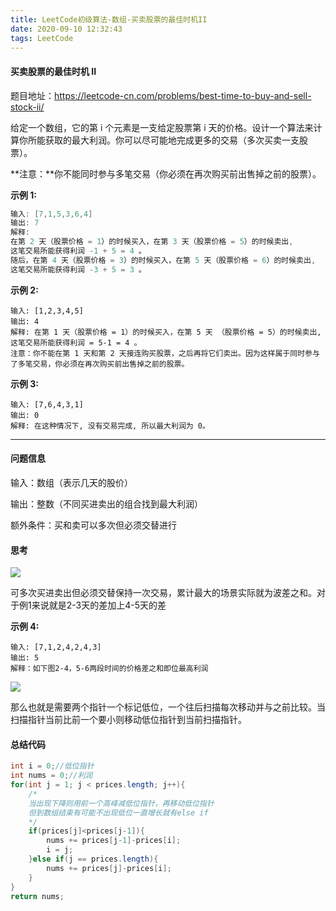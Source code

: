 ```yaml
---
title: LeetCode初级算法-数组-买卖股票的最佳时机II
date: 2020-09-10 12:32:43
tags: LeetCode
---
```


#### 买卖股票的最佳时机 II

题目地址：https://leetcode-cn.com/problems/best-time-to-buy-and-sell-stock-ii/

给定一个数组，它的第 i 个元素是一支给定股票第 i 天的价格。设计一个算法来计算你所能获取的最大利润。你可以尽可能地完成更多的交易（多次买卖一支股票）。<!--more-->

**注意：**你不能同时参与多笔交易（你必须在再次购买前出售掉之前的股票）。

**示例 1:**

```java
输入: [7,1,5,3,6,4]
输出: 7
解释: 
在第 2 天（股票价格 = 1）的时候买入，在第 3 天（股票价格 = 5）的时候卖出, 
这笔交易所能获得利润 -1 + 5 = 4 。
随后，在第 4 天（股票价格 = 3）的时候买入，在第 5 天（股票价格 = 6）的时候卖出, 
这笔交易所能获得利润 -3 + 5 = 3 。
```

**示例 2:**

```
输入: [1,2,3,4,5]
输出: 4
解释: 在第 1 天（股票价格 = 1）的时候买入，在第 5 天 （股票价格 = 5）的时候卖出, 这笔交易所能获得利润 = 5-1 = 4 。
注意：你不能在第 1 天和第 2 天接连购买股票，之后再将它们卖出。因为这样属于同时参与了多笔交易，你必须在再次购买前出售掉之前的股票。
```

**示例 3:**

```
输入: [7,6,4,3,1]
输出: 0
解释: 在这种情况下, 没有交易完成, 所以最大利润为 0。
```



---

#### 问题信息

输入：数组（表示几天的股价）

输出：整数（不同买进卖出的组合找到最大利润）

额外条件：买和卖可以多次但必须交替进行

#### 思考

![](https://gitee.com/Jasper-zh/blogImage/raw/master/%E4%B9%B0%E5%8D%96%E8%82%A1%E7%A5%A8%E7%9A%84%E6%9C%80%E4%BD%B3%E6%97%B6%E6%9C%BA%20II/1.png)

可多次买进卖出但必须交替保持一次交易，累计最大的场景实际就为波差之和。对于例1来说就是2-3天的差加上4-5天的差

**示例 4:**

```
输入: [7,1,2,4,2,4,3]
输出: 5
解释：如下图2-4，5-6两段时间的价格差之和即位最高利润
```

![](https://gitee.com/Jasper-zh/blogImage/raw/master/%E4%B9%B0%E5%8D%96%E8%82%A1%E7%A5%A8%E7%9A%84%E6%9C%80%E4%BD%B3%E6%97%B6%E6%9C%BA%20II/2.png)

那么也就是需要两个指针一个标记低位，一个往后扫描每次移动并与之前比较。当扫描指针当前比前一个要小则移动低位指针到当前扫描指针。

#### 总结代码

```java
int i = 0;//低位指针
int nums = 0;//利润
for(int j = 1; j < prices.length; j++){
    /*
    当出现下降则用前一个高峰减低位指针，再移动低位指针
    但到数组结束有可能不出现低位一直增长就有else if
    */
    if(prices[j]<prices[j-1]){
        nums += prices[j-1]-prices[i];
        i = j;
    }else if(j == prices.length){
        nums += prices[j]-prices[i];
    }
}
return nums;
```

